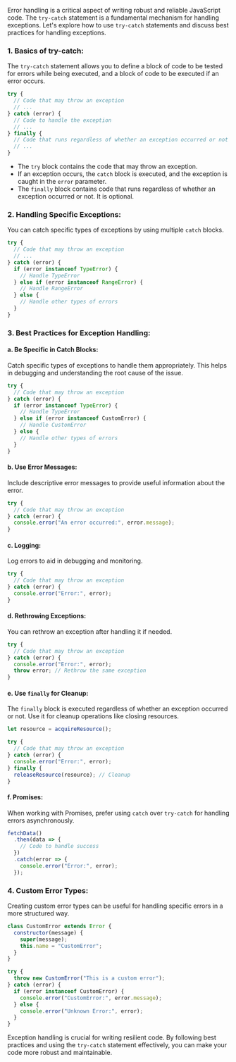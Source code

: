 Error handling is a critical aspect of writing robust and reliable JavaScript code. The `try-catch` statement is a fundamental mechanism for handling exceptions. Let's explore how to use `try-catch` statements and discuss best practices for handling exceptions.

### **1. Basics of try-catch:**

The `try-catch` statement allows you to define a block of code to be tested for errors while being executed, and a block of code to be executed if an error occurs.

```javascript
try {
  // Code that may throw an exception
  // ...
} catch (error) {
  // Code to handle the exception
  // ...
} finally {
  // Code that runs regardless of whether an exception occurred or not
  // ...
}
```

- The `try` block contains the code that may throw an exception.
- If an exception occurs, the `catch` block is executed, and the exception is caught in the `error` parameter.
- The `finally` block contains code that runs regardless of whether an exception occurred or not. It is optional.

### **2. Handling Specific Exceptions:**

You can catch specific types of exceptions by using multiple `catch` blocks.

```javascript
try {
  // Code that may throw an exception
  // ...
} catch (error) {
  if (error instanceof TypeError) {
    // Handle TypeError
  } else if (error instanceof RangeError) {
    // Handle RangeError
  } else {
    // Handle other types of errors
  }
}
```

### **3. Best Practices for Exception Handling:**

#### **a. Be Specific in Catch Blocks:**

Catch specific types of exceptions to handle them appropriately. This helps in debugging and understanding the root cause of the issue.

```javascript
try {
  // Code that may throw an exception
} catch (error) {
  if (error instanceof TypeError) {
    // Handle TypeError
  } else if (error instanceof CustomError) {
    // Handle CustomError
  } else {
    // Handle other types of errors
  }
}
```

#### **b. Use Error Messages:**

Include descriptive error messages to provide useful information about the error.

```javascript
try {
  // Code that may throw an exception
} catch (error) {
  console.error("An error occurred:", error.message);
}
```

#### **c. Logging:**

Log errors to aid in debugging and monitoring.

```javascript
try {
  // Code that may throw an exception
} catch (error) {
  console.error("Error:", error);
}
```

#### **d. Rethrowing Exceptions:**

You can rethrow an exception after handling it if needed.

```javascript
try {
  // Code that may throw an exception
} catch (error) {
  console.error("Error:", error);
  throw error; // Rethrow the same exception
}
```

#### **e. Use `finally` for Cleanup:**

The `finally` block is executed regardless of whether an exception occurred or not. Use it for cleanup operations like closing resources.

```javascript
let resource = acquireResource();

try {
  // Code that may throw an exception
} catch (error) {
  console.error("Error:", error);
} finally {
  releaseResource(resource); // Cleanup
}
```

#### **f. Promises:**

When working with Promises, prefer using `catch` over `try-catch` for handling errors asynchronously.

```javascript
fetchData()
  .then(data => {
    // Code to handle success
  })
  .catch(error => {
    console.error("Error:", error);
  });
```

### **4. Custom Error Types:**

Creating custom error types can be useful for handling specific errors in a more structured way.

```javascript
class CustomError extends Error {
  constructor(message) {
    super(message);
    this.name = "CustomError";
  }
}

try {
  throw new CustomError("This is a custom error");
} catch (error) {
  if (error instanceof CustomError) {
    console.error("CustomError:", error.message);
  } else {
    console.error("Unknown Error:", error);
  }
}
```

Exception handling is crucial for writing resilient code. By following best practices and using the `try-catch` statement effectively, you can make your code more robust and maintainable.